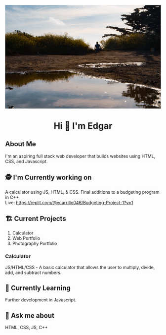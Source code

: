 <img src="images/Background.jpg" alt="Edgar sitting outside during golden hour" align="center">
<h1 align="center">Hi 👋 I'm Edgar</h1>

## About Me
I'm an aspiring full stack web developer that builds websites using HTML, CSS, and Javascript.

## 🕵️ I'm Currently working on
A calculator using JS, HTML, & CSS. Final additions to a budgeting program in C++
<br>
Live: https://replit.com/@ecarrillo046/Budgeting-Project-1?v=1

## 🏗️  Current Projects
1. Calculator
2. Web Portfolio
3. Photography Portfolio

### Calculator
JS/HTML/CSS - A basic calculator that allows the user to multiply, divide, add, and subtract numbers.

## 🌱 Currently Learning
Further development in Javascript.

## 💬 Ask me about
HTML, CSS, JS, C++
